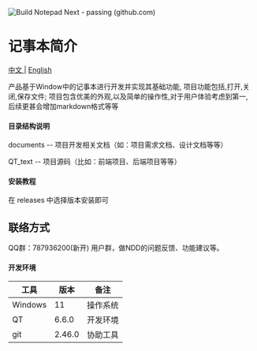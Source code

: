 

![Build Notepad Next - passing (github.com)](https://github.com/dail8859/NotepadNext/workflows/BuildNotepadNext/badge.svg)



# 记事本简介

[中文 ](https://github.com/cxasm/notepad--/blob/main/README.md)| [English](https://github.com/cxasm/notepad--/blob/main/README_EN.md)

产品基于Window中的记事本进行开发并实现其基础功能, 项目功能包括,打开,关闭,保存文件; 项目包含优美的外观,以及简单的操作性,对于用户体验考虑到第一, 后续更甚会增加markdown格式等等

#### 目录结构说明

documents -- 项目开发相关文档（如：项目需求文档、设计文档等等）

QT_text -- 项目源码（比如：前端项目、后端项目等等）

#### 安装教程

在 releases 中选择版本安装即可

## 联络方式

QQ群：787936200(新开) 用户群，做NDD的问题反馈、功能建议等。

#### 开发环境

| 工具    | 版本   | 备注     |
| ------- | ------ | -------- |
| Windows | 11     | 操作系统 |
| QT      | 6.6.0  | 开发环境 |
| git     | 2.46.0 | 协助工具 |
